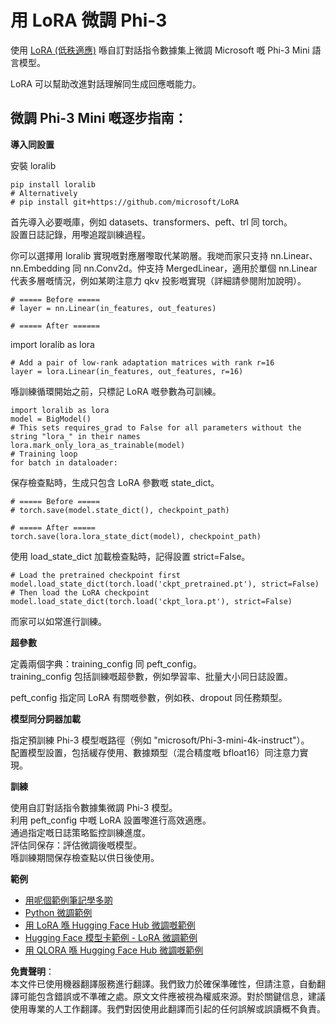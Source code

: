 # **用 LoRA 微調 Phi-3**

使用 [LoRA (低秩適應)](https://github.com/microsoft/LoRA?WT.mc_id=aiml-138114-kinfeylo) 喺自訂對話指令數據集上微調 Microsoft 嘅 Phi-3 Mini 語言模型。

LoRA 可以幫助改進對話理解同生成回應嘅能力。

## 微調 Phi-3 Mini 嘅逐步指南：

**導入同設置**

安裝 loralib

```
pip install loralib
# Alternatively
# pip install git+https://github.com/microsoft/LoRA

```

首先導入必要嘅庫，例如 datasets、transformers、peft、trl 同 torch。  
設置日誌記錄，用嚟追蹤訓練過程。

你可以選擇用 loralib 實現嘅對應層嚟取代某啲層。我哋而家只支持 nn.Linear、nn.Embedding 同 nn.Conv2d。仲支持 MergedLinear，適用於單個 nn.Linear 代表多層嘅情況，例如某啲注意力 qkv 投影嘅實現（詳細請參閱附加說明）。

```
# ===== Before =====
# layer = nn.Linear(in_features, out_features)
```

```
# ===== After ======
```

import loralib as lora

```
# Add a pair of low-rank adaptation matrices with rank r=16
layer = lora.Linear(in_features, out_features, r=16)
```

喺訓練循環開始之前，只標記 LoRA 嘅參數為可訓練。

```
import loralib as lora
model = BigModel()
# This sets requires_grad to False for all parameters without the string "lora_" in their names
lora.mark_only_lora_as_trainable(model)
# Training loop
for batch in dataloader:
```

保存檢查點時，生成只包含 LoRA 參數嘅 state_dict。

```
# ===== Before =====
# torch.save(model.state_dict(), checkpoint_path)
```  
```
# ===== After =====
torch.save(lora.lora_state_dict(model), checkpoint_path)
```

使用 load_state_dict 加載檢查點時，記得設置 strict=False。

```
# Load the pretrained checkpoint first
model.load_state_dict(torch.load('ckpt_pretrained.pt'), strict=False)
# Then load the LoRA checkpoint
model.load_state_dict(torch.load('ckpt_lora.pt'), strict=False)
```

而家可以如常進行訓練。

**超參數**

定義兩個字典：training_config 同 peft_config。  
training_config 包括訓練嘅超參數，例如學習率、批量大小同日誌設置。

peft_config 指定同 LoRA 有關嘅參數，例如秩、dropout 同任務類型。

**模型同分詞器加載**

指定預訓練 Phi-3 模型嘅路徑（例如 "microsoft/Phi-3-mini-4k-instruct"）。  
配置模型設置，包括緩存使用、數據類型（混合精度嘅 bfloat16）同注意力實現。

**訓練**

使用自訂對話指令數據集微調 Phi-3 模型。  
利用 peft_config 中嘅 LoRA 設置嚟進行高效適應。  
通過指定嘅日誌策略監控訓練進度。  
評估同保存：評估微調後嘅模型。  
喺訓練期間保存檢查點以供日後使用。

**範例**
- [用呢個範例筆記學多啲](../../../../code/03.Finetuning/Phi_3_Inference_Finetuning.ipynb)  
- [Python 微調範例](../../../../code/03.Finetuning/FineTrainingScript.py)  
- [用 LoRA 喺 Hugging Face Hub 微調嘅範例](../../../../code/03.Finetuning/Phi-3-finetune-lora-python.ipynb)  
- [Hugging Face 模型卡範例 - LoRA 微調範例](https://huggingface.co/microsoft/Phi-3-mini-4k-instruct/blob/main/sample_finetune.py)  
- [用 QLORA 喺 Hugging Face Hub 微調嘅範例](../../../../code/03.Finetuning/Phi-3-finetune-qlora-python.ipynb)  

**免責聲明**：  
本文件已使用機器翻譯服務進行翻譯。我們致力於確保準確性，但請注意，自動翻譯可能包含錯誤或不準確之處。原文文件應被視為權威來源。對於關鍵信息，建議使用專業的人工作翻譯。我們對因使用此翻譯而引起的任何誤解或誤讀概不負責。